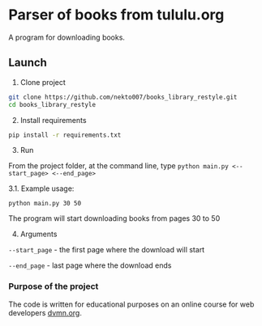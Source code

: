 # Parser of books from tululu.org

A program for downloading books.

## Launch
1. Clone project
```bash 
git clone https://github.com/nekto007/books_library_restyle.git
cd books_library_restyle
```

2. Install requirements
```bash
pip install -r requirements.txt
```

3. Run

From the project folder, at the command line, type `python main.py <--start_page> <--end_page>`

3.1. Example usage:

```
python main.py 30 50
```

The program will start downloading books from pages 30 to 50

4. Arguments

`--start_page` - the first page where the download will start

`--end_page` - last page where the download ends

### Purpose of the project

The code is written for educational purposes on an online course for web developers [dvmn.org](https://dvmn.org/).